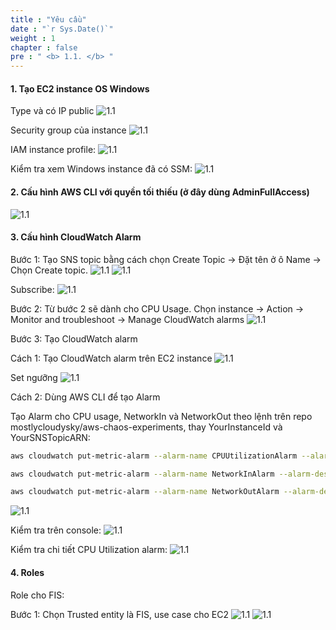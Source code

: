 ```yaml
---
title : "Yêu cầu"
date : "`r Sys.Date()`"
weight : 1
chapter : false
pre : " <b> 1.1. </b> "
---
```




#### 1. Tạo EC2 instance OS Windows

Type và có IP public
![1.1](/images/1/1.1/Picture1.png) 

Security group của instance
![1.1](/images/1/1.1/Picture2.png) 

IAM instance profile:
![1.1](/images/1/1.1/Picture3.png) 

Kiểm tra xem Windows instance đã có SSM:
![1.1](/images/1/1.1/Picture4.png) 

#### 2. Cấu hình AWS CLI với quyền tối thiếu (ở đây dùng AdminFullAccess)

![1.1](/images/1/1.1/Picture5.png) 
#### 3. Cấu hình CloudWatch Alarm

Bước 1: Tạo SNS topic bằng cách chọn Create Topic -> Đặt tên ở ô Name -> Chọn Create topic.
![1.1](/images/1/1.1/Picture6.png) 
![1.1](/images/1/1.1/Picture7.png) 

Subscribe:
![1.1](/images/1/1.1/Picture8.png) 

Bước 2: Từ bước 2 sẽ dành cho CPU Usage. Chọn instance -> Action -> Monitor and troubleshoot -> Manage CloudWatch alarms
![1.1](/images/1/1.1/Picture9.png) 

Bước 3: Tạo CloudWatch alarm

Cách 1: Tạo CloudWatch alarm trên EC2 instance
![1.1](/images/1/1.1/Picture10.png) 

Set ngưỡng
![1.1](/images/1/1.1/Picture11.png) 

Cách 2: Dùng AWS CLI để tạo Alarm

Tạo Alarm cho CPU usage, NetworkIn và NetworkOut theo lệnh trên repo mostlycloudysky/aws-chaos-experiments, thay YourInstanceId và YourSNSTopicARN:

```bash
aws cloudwatch put-metric-alarm --alarm-name CPUUtilizationAlarm --alarm-description "Alarm when CPU exceeds 80%" --metric-name CPUUtilization --namespace AWS/EC2 --statistic Average --period 60 --threshold 80 --comparison-operator GreaterThanOrEqualToThreshold --dimensions Name=InstanceId,Value=i-06771d5fe9accdc18 --evaluation-periods 1 --alarm-actions arn:aws:sns:ap-northeast-2:590183822512:HaiAnh-FIS-stress-test
```
```bash
aws cloudwatch put-metric-alarm --alarm-name NetworkInAlarm --alarm-description "Alarm when NetworkIn is below 1000 bytes for 1 data point within 1 minute" --metric-name NetworkIn --namespace AWS/EC2 --statistic Average --period 60 --threshold 1000 --comparison-operator LessThanThreshold --dimensions Name=InstanceId,Value=i-06771d5fe9accdc18 --evaluation-periods 1 --alarm-actions arn:aws:sns:ap-northeast-2:590183822512:HaiAnh-FIS-stress-test
```

```bash
aws cloudwatch put-metric-alarm --alarm-name NetworkOutAlarm --alarm-description "Alarm when NetworkOut is below 1000 bytes for 1 data point within 1 minute" --metric-name NetworkOut --namespace AWS/EC2 --statistic Average --period 60 --threshold 1000 --comparison-operator LessThanThreshold --dimensions Name=InstanceId,Value=i-06771d5fe9accdc18 --evaluation-periods 1 --alarm-actions arn:aws:sns:ap-northeast-2:590183822512:HaiAnh-FIS-stress-test
```

![1.1](/images/1/1.1/Picture12.png) 

Kiểm tra trên console:
![1.1](/images/1/1.1/Picture13.png) 

Kiểm tra chi tiết CPU Utilization alarm:
![1.1](/images/1/1.1/Picture14.png) 
#### 4. Roles
Role cho FIS: 

Bước 1: Chọn Trusted entity là FIS, use case cho EC2
![1.1](/images/1/1.1/Picture15.png)
![1.1](/images/1/1.1/Picture16.png)